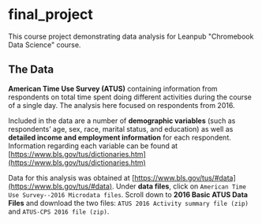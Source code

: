 # final_project
This course project demonstrating data analysis for Leanpub "Chromebook Data Science" course.

## The Data
**American Time Use Survey (ATUS)** containing information from respondents on total time spent doing different activities during the course of a single day. The analysis here focused on respondents from 2016.

Included in the data are a number of **demographic variables** (such as respondents’ age, sex, race, marital status, and education) as well as **detailed income and employment information** for each respondent. Information regarding each variable can be found at [https://www.bls.gov/tus/dictionaries.htm](https://www.bls.gov/tus/dictionaries.htm)

Data for this analysis was obtained at [https://www.bls.gov/tus/#data](https://www.bls.gov/tus/#data). Under **data files**, click on `American Time Use Survey--2016 Microdata files`. Scroll down to **2016 Basic ATUS Data Files** and download the two files: `ATUS 2016 Activity summary file (zip)` and  `ATUS-CPS 2016 file (zip)`.
